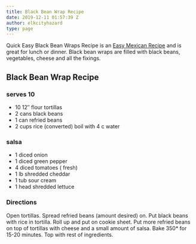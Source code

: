 ```yaml
---
title: Black Bean Wrap Recipe
date: 2019-12-11 01:57:39 Z
author: elkcityhazard
type: page
---
```


Quick Easy Black Bean Wraps Recipe is an [Easy Mexican Recipe][1] and is great for lunch or dinner. Black bean wraps are filled with black beans, vegetables, cheese and all the fixings.

## Black Bean Wrap Recipe

### serves 10

  * 10 12&#8243; flour tortillas
  * 2 cans black beans
  * 1 can refried beans
  * 2 cups rice (converted) boil with 4 c water

### salsa

  * 1 diced onion
  * 1 diced green pepper
  * 4 diced tomatoes ( fresh)
  * 1 lb shredded cheddar
  * 1 tub sour cream
  * 1 head shredded lettuce</ul> 

### Directions

Open tortillas. Spread refried beans (amount desired) on. Put black beans with rice in tortilla. Roll up and put on cookie sheet. Put more refried beans on top of tortillas with cheese and a small amount of salsa. Bake 350* for 15-20 minutes. Top with rest of ingredients.

 [1]: /wordpress/easy-mexican-recipes/